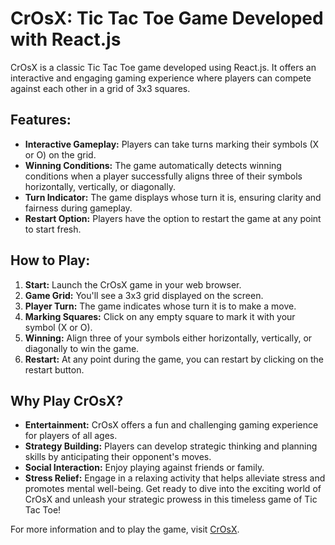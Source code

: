 # CrOsX: Tic Tac Toe Game Developed with React.js

CrOsX is a classic Tic Tac Toe game developed using React.js. It offers an interactive and engaging gaming experience where players can compete against each other in a grid of 3x3 squares.

## Features:
- **Interactive Gameplay:** Players can take turns marking their symbols (X or O) on the grid.
- **Winning Conditions:** The game automatically detects winning conditions when a player successfully aligns three of their symbols horizontally, vertically, or diagonally.
- **Turn Indicator:** The game displays whose turn it is, ensuring clarity and fairness during gameplay.
- **Restart Option:** Players have the option to restart the game at any point to start fresh.

## How to Play:
1. **Start:** Launch the CrOsX game in your web browser.
2. **Game Grid:** You'll see a 3x3 grid displayed on the screen.
3. **Player Turn:** The game indicates whose turn it is to make a move.
4. **Marking Squares:** Click on any empty square to mark it with your symbol (X or O).
5. **Winning:** Align three of your symbols either horizontally, vertically, or diagonally to win the game.
6. **Restart:** At any point during the game, you can restart by clicking on the restart button.

## Why Play CrOsX?
- **Entertainment:** CrOsX offers a fun and challenging gaming experience for players of all ages.
- **Strategy Building:** Players can develop strategic thinking and planning skills by anticipating their opponent's moves.
- **Social Interaction:** Enjoy playing against friends or family.
- **Stress Relief:** Engage in a relaxing activity that helps alleviate stress and promotes mental well-being.
Get ready to dive into the exciting world of CrOsX and unleash your strategic prowess in this timeless game of Tic Tac Toe!

For more information and to play the game, visit [CrOsX](https://crosx.netlify.app).
